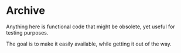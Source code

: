 # Archive

Anything here is functional code that might be obsolete, yet useful for testing purposes.

The goal is to make it easily available, while getting it out of the way.
